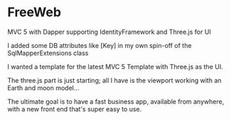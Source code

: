 FreeWeb
=======

MVC 5 with Dapper supporting IdentityFramework and Three.js for UI

I added some DB attributes like [Key] in my own spin-off of the SqlMapperExtensions class

I wanted a template for the latest MVC 5 Template with Three.js as the UI. 

The three.js part is just starting; all I have is the viewport working with an Earth and moon model...

The ultimate goal is to have a fast business app, available from anywhere, with a new front end that's super easy to use.




